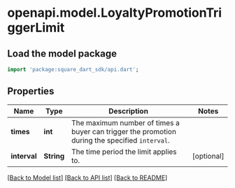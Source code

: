 # openapi.model.LoyaltyPromotionTriggerLimit

## Load the model package
```dart
import 'package:square_dart_sdk/api.dart';
```

## Properties
Name | Type | Description | Notes
------------ | ------------- | ------------- | -------------
**times** | **int** | The maximum number of times a buyer can trigger the promotion during the specified `interval`. | 
**interval** | **String** | The time period the limit applies to. | [optional] 

[[Back to Model list]](../README.md#documentation-for-models) [[Back to API list]](../README.md#documentation-for-api-endpoints) [[Back to README]](../README.md)


